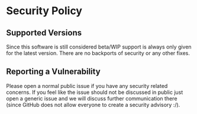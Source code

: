 # Security Policy

## Supported Versions

Since this software is still considered beta/WIP support is always only given for the latest version. There are no backports of security or any other fixes.

## Reporting a Vulnerability

Please open a normal public issue if you have any security related concerns. If you feel like the issue should not be discussed in public just open a generic issue and we will discuss further communication there (since GitHub does not allow everyone to create a security advisory :/).
